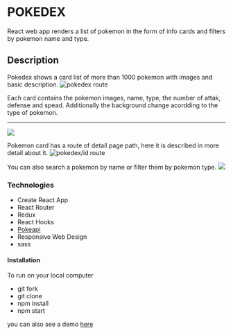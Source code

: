 # POKEDEX

React web app renders a list of pokemon in the form of info cards and filters by pokemon name and type.

## Description

Pokedex shows a card list of more than 1000 pokemon with images and basic description.
![pokedex route](https://github.com/vivianakgp/Pokemondex/blob/main/src/assets/imgReadme/pokemonList.jpeg)

Each card contains the pokemon images, name, type, the number of attak, defense and spead. Additionally the background change acordding to the type of pokemon.

---

![](https://github.com/vivianakgp/Pokemondex/blob/main/src/assets/imgReadme/pokeCard.jpeg)

Pokemon card has a route of detail page path, here it is described in more detail about it.
![pokedex/id route](https://github.com/vivianakgp/Pokemondex/blob/main/src/assets/imgReadme/pokeDetail.jpeg)

You can also search a pokemon by name or filter them by pokemon type.
![](https://github.com/vivianakgp/Pokemondex/blob/main/src/assets/imgReadme/pokeByType.jpeg)

### Technologies

- Create React App
- React Router
- Redux
- React Hooks
- [Pokeapi](https://pokeapi.co/docs/v2)
- Responsive Web Design
- sass

#### Installation

To run on your local computer

- git fork
- git clone
- npm install
- npm start

you can also see a demo [here](https://pokemonsdex.netlify.app/)
